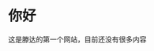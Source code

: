 <!DOCTYPE html>
<html lang="en">
<head>
    <meta charset="UTF-8">
    <meta http-equiv="X-UA-Compatible" content="IE=edge">
    <meta name="viewport" content="width=device-width, initial-scale=1.0">
    <title>TDi</title>
</head>
<body>
    <h1>你好</h1>
    <p>这是滕达的第一个网站，目前还没有很多内容</p>
</body>
</html>
